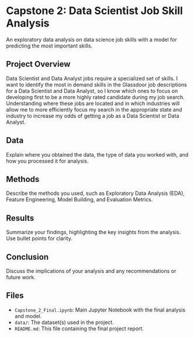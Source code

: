 # Capstone 2: Data Scientist Job Skill Analysis
An exploratory data analysis on data science job skills with a model for predicting the most important skills.

## Project Overview
Data Scientist and Data Analyst jobs require a specialized set of skills. I want to identify the most in demand skills in the Glassdoor job descriptions for a Data Scientist and Data Analyst, so I know which ones  to focus on developing first to be a more highly rated candidate during my job search. Understanding where these jobs are located and in which industries will allow me to more efficiently focus my search in the appropriate state and industry to increase my odds of getting a job as a Data Scientist or Data Analyst.

## Data
Explain where you obtained the data, the type of data you worked with, and how you processed it for analysis.

## Methods
Describe the methods you used, such as Exploratory Data Analysis (EDA), Feature Engineering, Model Building, and Evaluation Metrics.

## Results
Summarize your findings, highlighting the key insights from the analysis. Use bullet points for clarity.

## Conclusion
Discuss the implications of your analysis and any recommendations or future work.

## Files
- `Capstone_2_Final.ipynb`: Main Jupyter Notebook with the final analysis and model.
- `data/`: The dataset(s) used in the project.
- `README.md`: This file containing the final project report.


